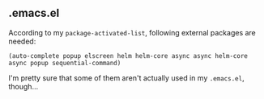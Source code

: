 ## .emacs.el

According to my `package-activated-list`, following external packages are needed:

```
(auto-complete popup elscreen helm helm-core async async helm-core async popup sequential-command)
```

I'm pretty sure that some of them aren't actually used in my `.emacs.el`, though...
